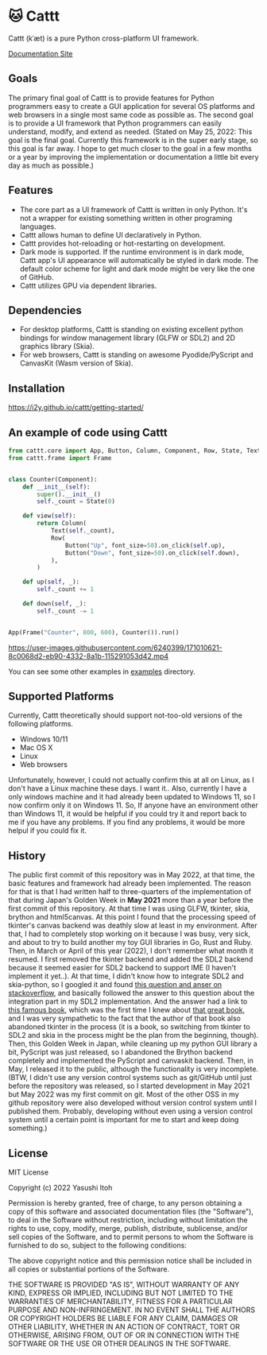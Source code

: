 # :cat: Cattt
Cattt (kˈæt) is a pure Python cross-platform UI framework.

[Documentation Site](https://i2y.github.io/cattt)

## Goals
The primary final goal of Cattt is to provide features for Python programmers easy to create a GUI application for several OS platforms and web browsers in a single most same code as possible as. The second goal is to provide a UI framework that Python programmers can easily understand, modify, and extend as needed.
(Stated on May 25, 2022: This goal is the final goal. Currently this framework is in the super early stage, so this goal is far away. I hope to get much closer to the goal in a few months or a year by improving the implementation or documentation a little bit every day as much as possible.)

## Features
- The core part as a UI framework of Cattt is written in only Python. It's not a wrapper for existing something written in other programing languages.
- Cattt allows human to define UI declaratively in Python.
- Cattt provides hot-reloading or hot-restarting on development.
- Dark mode is supported. If the runtime environment is in dark mode, Cattt app's UI appearance will automatically be styled in dark mode. The default color scheme for light and dark mode might be very like the one of GitHub.
- Cattt utilizes GPU via dependent libraries.

## Dependencies
- For desktop platforms, Cattt is standing on existing excellent python bindings for window management library (GLFW or SDL2) and 2D graphics library (Skia).
- For web browsers, Cattt is standing on awesome Pyodide/PyScript and CanvasKit (Wasm version of Skia).

## Installation
https://i2y.github.io/cattt/getting-started/

## An example of code using Cattt
```python
from cattt.core import App, Button, Column, Component, Row, State, Text
from cattt.frame import Frame


class Counter(Component):
    def __init__(self):
        super().__init__()
        self._count = State(0)

    def view(self):
        return Column(
            Text(self._count),
            Row(
                Button("Up", font_size=50).on_click(self.up),
                Button("Down", font_size=50).on_click(self.down),
            ),
        )

    def up(self, _):
        self._count += 1

    def down(self, _):
        self._count -= 1


App(Frame("Counter", 800, 600), Counter()).run()
```

https://user-images.githubusercontent.com/6240399/171010621-8c0068d2-eb90-4332-8a1b-115291053d42.mp4

You can see some other examples in [examples](examples) directory.

## Supported Platforms
Currently, Cattt theoretically should support not-too-old versions of the following platforms.

- Windows 10/11
- Mac OS X
- Linux
- Web browsers

Unfortunately, however, I could not actually confirm this at all on Linux, as I don't have a Linux machine these days. I want it..
Also, currently I have a only windows machine and it had already been updated to Windows 11, so I now confirm only it on Windows 11.
So, If anyone have an environment other than Windows 11, it would be helpful if you could try it and report back to me if you have any problems. If you find any problems, it would be more helpul if you could fix it.


## History
The public first commit of this repository was in May 2022, at that time, the basic features and framework had already been implemented. The reason for that is that I had written half to three-quarters of the implementation of that during Japan's Golden Week in **May 2021** more than a year before the first commit of this repository. At that time I was using GLFW, tkinter, skia, brython and html5canvas. At this point I found that the processing speed of tkinter's canvas backend was deathly slow at least in my environment. After that, I had to completely stop working on it because I was busy, very sick, and about to try to build another my toy GUI libraries in Go, Rust and Ruby. Then, in March or April of this year (2022), I don't remember what month it resumed. I first removed the tkinter backend and added the SDL2 backend because it seemed easier for SDL2 backend to support IME (I haven't implement it yet..). At that time, I didn't know how to integrate SDL2 and skia-python, so I googled it and found [this question and anser on stackoverflow](https://stackoverflow.com/questions/70661115/how-to-embed-skia-python-surface-inside-pysdl2), and basically followed the answer to this question about the integration part in my SDL2 implementation. And the answer had a link to [this famous book](https://browser.engineering/), which was the first time I knew about [that great book](https://browser.engineering/), and I was very sympathetic to the fact that the author of that book also abandoned tkinter in the process (it is a book, so switching from tkinter to SDL2 and skia in the process might be the plan from the beginning, though). Then, this Golden Week in Japan, while cleaning up my python GUI library a bit, PyScript was just released, so I abandoned the Brython backend completely and implemented the PyScript and canvaskit backend. Then, in May, I released it to the public, although the functionality is very incomplete. (BTW, I didn't use any version control systems such as git/GitHub until just before the repository was released, so I started development in May 2021 but May 2022 was my first commit on git. Most of the other OSS in my github repository were also developed without version control system until I published them. Probably, developing without even using a version control system until a certain point is important for me to start and keep doing something.)

## License
MIT License

Copyright (c) 2022 Yasushi Itoh

Permission is hereby granted, free of charge, to any person obtaining a copy of this software and associated documentation files (the "Software"), to deal in the Software without restriction, including without limitation the rights to use, copy, modify, merge, publish, distribute, sublicense, and/or sell copies of the Software, and to permit persons to whom the Software is furnished to do so, subject to the following conditions:

The above copyright notice and this permission notice shall be included in all copies or substantial portions of the Software.

THE SOFTWARE IS PROVIDED "AS IS", WITHOUT WARRANTY OF ANY KIND, EXPRESS OR IMPLIED, INCLUDING BUT NOT LIMITED TO THE WARRANTIES OF MERCHANTABILITY, FITNESS FOR A PARTICULAR PURPOSE AND NON-INFRINGEMENT. IN NO EVENT SHALL THE AUTHORS OR COPYRIGHT HOLDERS BE LIABLE FOR ANY CLAIM, DAMAGES OR OTHER LIABILITY, WHETHER IN AN ACTION OF CONTRACT, TORT OR OTHERWISE, ARISING FROM, OUT OF OR IN CONNECTION WITH THE SOFTWARE OR THE USE OR OTHER DEALINGS IN THE SOFTWARE.
